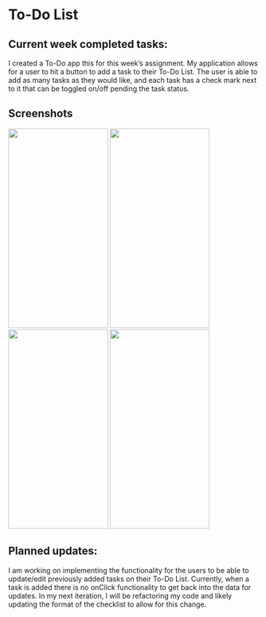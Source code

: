 # To-Do List

## Current week completed tasks:
I created a To-Do app this for this week’s assignment. 
My application allows for a user to hit a button to add a task to their To-Do List.
The user is able to add as many tasks as they would like, and each task has a check mark next to it that can be toggled on/off pending the task status.

## Screenshots

<img src=https://user-images.githubusercontent.com/33691856/135345758-27087ad9-bd07-4bcb-94d5-8e4d684aaf37.png width="200" height="400" /> <img src=https://user-images.githubusercontent.com/33691856/135345781-594ebd9d-899e-46fb-b3ce-5e2c1361853e.png width="200" height="400" />
<img src=https://user-images.githubusercontent.com/33691856/135345792-7be39473-39bb-46cf-9ff6-37045ba96f7d.png width="200" height="400" /> <img src=https://user-images.githubusercontent.com/33691856/135345833-13967ca9-539e-419e-ba5d-bcf7ae5a0f8b.png width="200" height="400" />
  
 


## Planned updates:
I am working on implementing the functionality for the users to be able to update/edit previously added tasks on their To-Do List. 
Currently, when a task is added there is no onClick functionality to get back into the data for updates.
In my next iteration, I will be refactoring my code and likely updating the format of the checklist to allow for this change. 
